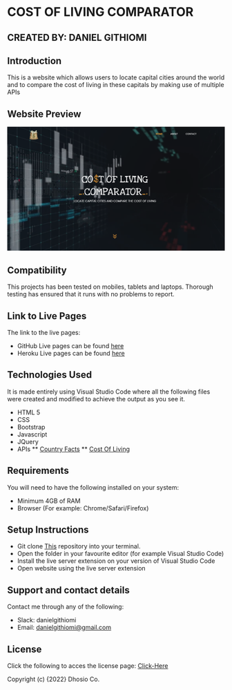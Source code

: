 # COST OF LIVING COMPARATOR

## CREATED BY: DANIEL GITHIOMI

## Introduction

This is a website which allows users to locate capital cities around the world and to compare the cost of living in these capitals by making use of multiple APIs

## Website Preview

  ![SCREENSHOT](Resources/Images/Screenshot.png)

## Compatibility

This projects has been tested on mobiles, tablets and laptops. Thorough testing has ensured that it runs with no problems to report.

## Link to Live Pages

The link to the live pages:

* GitHub Live pages can be found [here](https://https://githiomi.github.io/Cost-Of-Living-Comparator)
* Heroku Live pages can be found [here](https://github.com/githiomi/Cost-Of-Living-Comparator.git)

## Technologies Used

It is made entirely using Visual Studio Code where all the following files were created and modified to achieve the output as you see it.

* HTML 5
* CSS
* Bootstrap
* Javascript
* JQuery
* APIs
** [Country Facts](https://rapidapi.com/richardarthur228/api/country-facts/)
** [Cost Of Living](https://rapidapi.com/traveltables/api/cost-of-living-and-prices/)

## Requirements

You will need to have the following installed on your system:

* Minimum 4GB of RAM
* Browser (For example: Chrome/Safari/Firefox)

## Setup Instructions

* Git clone [This](https://github.com/githiomi/Cost-Of-Living-Comparator.git) repository into your terminal.  
* Open the folder in your favourite editor (for example Visual Studio Code)
* Install the live server extension on your version of Visual Studio Code
* Open website using the live server extension

## Support and contact details

Contact me through any of the following:

* Slack: danielgithiomi
* Email: danielgithiomi@gmail.com

## License

Click the following to acces the license page: [Click-Here](https://githiomi.github.io/Privacy-Policy/)

Copyright (c) {2022} Dhosio Co.
